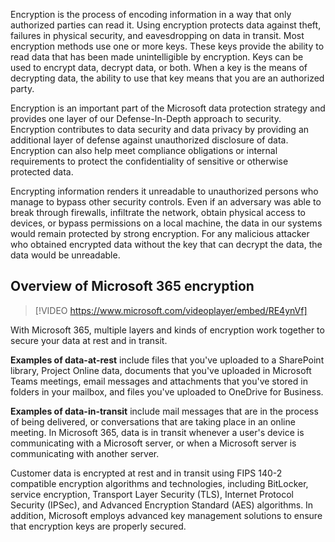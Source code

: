 Encryption is the process of encoding information in a way that only authorized parties can read it. Using encryption protects data against theft, failures in physical security, and eavesdropping on data in transit. Most encryption methods use one or more keys. These keys provide the ability to read data that has been made unintelligible by encryption. Keys can be used to encrypt data, decrypt data, or both. When a key is the means of decrypting data, the ability to use that key means that you are an authorized party.

Encryption is an important part of the Microsoft data protection strategy and provides one layer of our Defense-In-Depth approach to security. Encryption contributes to data security and data privacy by providing an additional layer of defense against unauthorized disclosure of data. Encryption can also help meet compliance obligations or internal requirements to protect the confidentiality of sensitive or otherwise protected data.

Encrypting information renders it unreadable to unauthorized persons who manage to bypass other security controls. Even if an adversary was able to break through firewalls, infiltrate the network, obtain physical access to devices, or bypass permissions on a local machine, the data in our systems would remain protected by strong encryption. For any malicious attacker who obtained encrypted data without the key that can decrypt the data, the data would be unreadable.

## Overview of Microsoft 365 encryption

> [!VIDEO https://www.microsoft.com/videoplayer/embed/RE4ynVf]

With Microsoft 365, multiple layers and kinds of encryption work together to secure your data at rest and in transit.

**Examples of data-at-rest** include files that you've uploaded to a SharePoint library, Project Online data, documents that you've uploaded in Microsoft Teams meetings, email messages and attachments that you've stored in folders in your mailbox, and files you've uploaded to OneDrive for Business.

**Examples of data-in-transit** include mail messages that are in the process of being delivered, or conversations that are taking place in an online meeting. In Microsoft 365, data is in transit whenever a user's device is communicating with a Microsoft server, or when a Microsoft server is communicating with another server.

Customer data is encrypted at rest and in transit using FIPS 140-2 compatible encryption algorithms and technologies, including BitLocker, service encryption, Transport Layer Security (TLS), Internet Protocol Security (IPSec), and Advanced Encryption Standard (AES) algorithms. In addition, Microsoft employs advanced key management solutions to ensure that encryption keys are properly secured.
